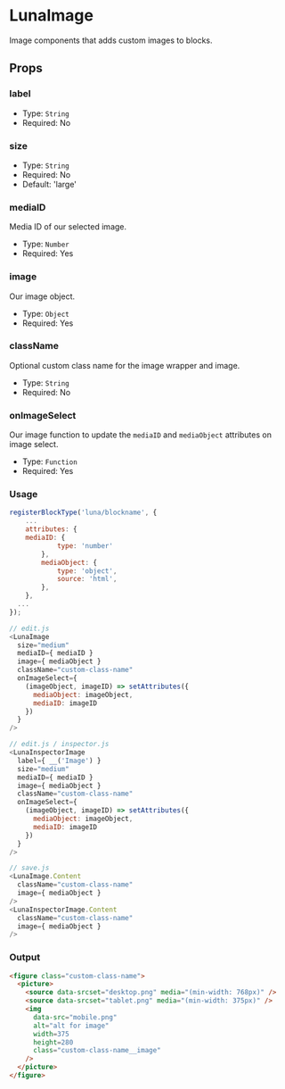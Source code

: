 # LunaImage
Image components that adds custom images to blocks.

## Props

### label
- Type: `String`
- Required: No

### size
- Type: `String`
- Required: No
- Default: 'large'

### mediaID
Media ID of our selected image.

- Type: `Number`
- Required: Yes

### image
Our image object.

- Type: `Object`
- Required: Yes

### className
Optional custom class name for the image wrapper and image.

- Type: `String`
- Required: No

### onImageSelect
Our image function to update the `mediaID` and `mediaObject` attributes on image select.

- Type: `Function`
- Required: Yes

### Usage
```javascript
registerBlockType('luna/blockname', {
	...
	attributes: {
    mediaID: {
			type: 'number'
		},
		mediaObject: {
			type: 'object',
			source: 'html',
		},
	},
  ...
});

// edit.js
<LunaImage
  size="medium"
  mediaID={ mediaID }
  image={ mediaObject }
  className="custom-class-name"
  onImageSelect={
    (imageObject, imageID) => setAttributes({
      mediaObject: imageObject,
      mediaID: imageID
    })
  }
/>

// edit.js / inspector.js
<LunaInspectorImage
  label={ __('Image') }
  size="medium"
  mediaID={ mediaID }
  image={ mediaObject }
  className="custom-class-name"
  onImageSelect={
    (imageObject, imageID) => setAttributes({
      mediaObject: imageObject,
      mediaID: imageID
    })
  }
/>

// save.js
<LunaImage.Content
  className="custom-class-name"
  image={ mediaObject }
/>
<LunaInspectorImage.Content
  className="custom-class-name"
  image={ mediaObject }
/>
```

### Output
```html
<figure class="custom-class-name">
  <picture>
    <source data-srcset="desktop.png" media="(min-width: 768px)" />
    <source data-srcset="tablet.png" media="(min-width: 375px)" />
    <img
      data-src="mobile.png"
      alt="alt for image"
      width=375
      height=280
      class="custom-class-name__image"
    />
  </picture>
</figure>
```